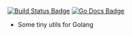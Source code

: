 [![Build Status Badge]][Build Status]
[![Go Docs Badge]][Go Docs]

[Build Status Badge]: https://github.com/haoxins/g/actions/workflows/test.yaml/badge.svg
[Build Status]: https://github.com/haoxins/g/actions/workflows/test.yaml
[Go Docs Badge]: https://pkg.go.dev/badge/github.com/haoxins/g
[Go Docs]: https://pkg.go.dev/github.com/haoxins/g

* Some tiny utils for Golang
